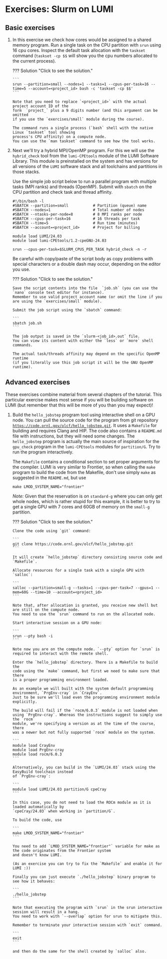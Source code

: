 # Exercises: Slurm on LUMI

## Basic exercises

1.  In this exercise we check how cores would be assigned to a shared memory program. 
    Run a single task on the CPU partition with `srun` using 16 cpu cores. 
	Inspect the default task allocation with the `taskset` command 
	(`taskset -cp $$` will show you the cpu numbers allocated to the current process). 

	??? Solution "Click to see the solution."
		
		```
		srun --partition=small --nodes=1 --tasks=1 --cpus-per-task=16 --time=5 --account=<project_id> bash -c 'taskset -cp $$' 
		```
		
		Note that you need to replace `<project_id>` with the actual project account ID of the 
		form  `project_` plus a 9 digits number (and this argument can be omitted
		if you use the `exercises/small` module during the course).
		
		The command runs a single process (`bash` shell with the native Linux `taskset` tool showing 
		process's CPU affinity) on a compute node. 
		You can use the `man taskset` command to see how the tool works.

2.  Next we'll try a hybrid MPI/OpenMP program.
    For this we will use the `hybrid_check` tool from the `lumi-CPEtools` module of the LUMI Software Library. 
	This module is preinstalled on the system and has versions for all versions of the `LUMI` software stack
	and all toolchains and partitions in those stacks.

	Use the simple job script below to run a parallel program with multiple tasks (MPI ranks) and threads (OpenMP). 
	Submit with `sbatch` on the CPU partition and check task and thread affinity.
	
	```
	#!/bin/bash -l
	#SBATCH --partition=small           # Partition (queue) name
	#SBATCH --nodes=1                   # Total number of nodes
	#SBATCH --ntasks-per-node=8         # 8 MPI ranks per node
	#SBATCH --cpus-per-task=16          # 16 threads per task
	#SBATCH --time=5                    # Run time (minutes)
	#SBATCH --account=<project_id>      # Project for billing

	module load LUMI/24.03
	module load lumi-CPEtools/1.2-cpeGNU-24.03

	srun --cpus-per-task=$SLURM_CPUS_PER_TASK hybrid_check -n -r
	``` 

	Be careful with copy/paste of the script body as copy problems with special characters or a double dash may 
	occur, depending on the editor you use.

	??? Solution "Click to see the solution."
		
		Save the script contents into the file  `job.sh` (you can use the `nano` console text editor for instance). 
		Remember to use valid project account name (or omit the line if you are using the `exercises/small` module).
		
		Submit the job script using the `sbatch` command:
		
		```
		sbatch job.sh
		```
		
		The job output is saved in the `slurm-<job_id>.out` file. 
		You can view its content with either the `less` or `more` shell commands.
		
		The actual task/threads affinity may depend on the specific OpenMP runtime 
		(if you literally use this job script it will be the GNU OpenMP runtime).


## Advanced exercises

These exercises combine material from several chapters of the tutorial.
This particular exercise makes most sense if you will be building software
on LUMI (but remember that this will be more of you than you may expect)!

1.  Build the `hello_jobstep` program tool using interactive shell on a GPU node. 
    You can pull the source code for the program from git repository 
	[`https://code.ornl.gov/olcf/hello_jobstep.git`](https://code.ornl.gov/olcf/hello_jobstep). 
	It uses a `Makefile` for building and requires Clang and HIP. The code also
	contains a `README.md` file with instructions, but they will need some changes.
	The `hello_jobstep` program is actually the main source of inspiration for the 
	`gpu_check` program in the `lumi-CPEtools` modules for `partition/G`.
	Try to run the program interactively. 

	The `Makefile` contains a conditional section to set proper arguments for the
	compiler. LUMI is very similar to Frontier, so when calling the `make` program
	to build the code from the Makefile, don't use simply `make` as suggested in the
	`README.md`, but use

	```
	make LMOD_SYSTEM_NAME="frontier"
	```

	*Note:* Given that the reservation is on `standard-g` where you can only get
	whole nodes, which is rather stupid for this example, it is better to try to
	get a single GPU with 7 cores and 60GB of memory on the `small-g` partition.

	??? Solution "Click to see the solution."
		
		Clone the code using `git` command:
		
		```
		git clone https://code.ornl.gov/olcf/hello_jobstep.git
		```
		
		It will create `hello_jobstep` directory consisting source code and `Makefile`.
		
		Allocate resources for a single task with a single GPU with `salloc`:
		
		```
		salloc --partition=small-g --tasks=1 --cpus-per-task=7 --gpus=1 --mem=60G --time=10 --account=<project_id>
		```
		
		Note that, after allocation is granted, you receive new shell but are still on the compute node. 
		You need to use the `srun` command to run on the allocated node. 
		
		Start interactive session on a GPU node:
		
		```
		srun --pty bash -i
		```
		
		Note now you are on the compute node. `--pty` option for `srun` is required to interact with the remote shell.
		
		Enter the `hello_jobstep` directory. There is a Makefile to build the
		code using the `make` command, but first we need to make sure that there
		is a proper programming environment loaded. 
		
		As an example we will built with the system default programming environment, `PrgEnv-cray` in `CrayEnv`. 
		Just to be sure we'll load even the programming environment module explicitly.

		The build will fail if the `rocm/6.0.3` module is not loaded when using `PrgEnv-cray`. Whereas the instructions suggest to simply use the `rocm` 
		module, we're specifying a version as at the time of the course, there 
		was a newer but not fully supported `rocm` module on the system.
		
		```
		module load CrayEnv
		module load PrgEnv-cray
		module load rocm/6.0.3
		```

		Alternatively, you can build in the `LUMI/24.03` stack using the EasyBuild toolchain instead
		of `PrgEnv-cray`:

		```
		module load LUMI/24.03 partition/G cpeCray
		```

		In this case, you do not need to load the ROCm module as it is loaded automatically by
		`cpeCray/24.03` when working in `partition/G`.
				
		To build the code, use

		```
		make LMOD_SYSTEM_NAME="frontier"
		```
		
		You need to add `LMOD_SYSTEM_NAME="frontier"` variable for make as the code originates from the Frontier system
		and doesn't know LUMI.
		
		(As an exercise you can try to fix the `Makefile` and enable it for LUMI :))
		
		Finally you can just execute `./hello_jobstep` binary program to see how it behaves:
		
		```
		./hello_jobstep
		```
		
		Note that executing the program with `srun` in the srun interactive session will result in a hang.
		You need to work with `--overlap` option for srun to mitigate this.
		
		Remember to terminate your interactive session with `exit` command.
		
		```
		exit
		``` 

		and then do the same for the shell created by `salloc` also.


